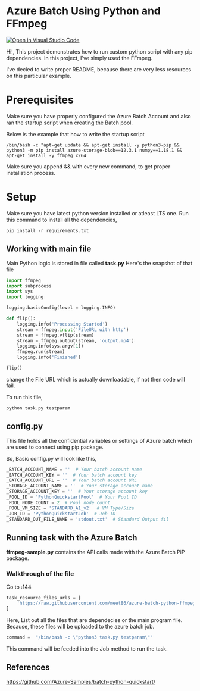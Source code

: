 # Azure Batch Using Python and FFmpeg

[![Open in Visual Studio Code](https://open.vscode.dev/badges/open-in-vscode.svg)](https://open.vscode.dev/meet86/azure-batch-python-ffmpeg)


Hi!, This project demonstrates how to run custom python script with any pip dependencies. In this project, I've simply used the FFmpeg.

I've decied to write proper README, because there are very less resources on this particular example.

# Prerequisites
 Make sure you have properly configured the Azure Batch Account and also ran the startup script when creating the Batch pool.

Below is the example that how to write the startup script

```shell
/bin/bash -c "apt-get update && apt-get install -y python3-pip && python3 -m pip install azure-storage-blob==12.3.1 numpy==1.18.1 && apt-get install -y ffmpeg x264
```
Make sure you append && with every new command, to get proper installation process.

# Setup
Make sure you have latest python version installed or atleast LTS one.
Run this command to install all the dependencies,

    pip install -r requirements.txt

## Working with main file
Main Python logic is stored in file called **task.py**
Here's the snapshot of that file
```python
import ffmpeg
import subprocess
import sys
import logging

logging.basicConfig(level = logging.INFO)

def flip():
	logging.info('Processing Started')
	stream = ffmpeg.input('FileURL with http')
	stream = ffmpeg.vflip(stream)
	stream = ffmpeg.output(stream, 'output.mp4')
	logging.info(sys.argv[1])
	ffmpeg.run(stream)
	logging.info('Finished')

flip()
```
change the File URL which is actually downloadable, if not then code will fail.

To run this file,

    python task.py testparam

## config.py

This file holds all the confidential variables or settings of Azure batch which are used to connect using pip package.

So, Basic config.py will look like this,

```python
_BATCH_ACCOUNT_NAME = ''  # Your batch account name
_BATCH_ACCOUNT_KEY = ''  # Your batch account key
_BATCH_ACCOUNT_URL = ''  # Your batch account URL
_STORAGE_ACCOUNT_NAME = ''  # Your storage account name
_STORAGE_ACCOUNT_KEY = ''  # Your storage account key
_POOL_ID = 'PythonQuickstartPool'  # Your Pool ID
_POOL_NODE_COUNT = 2  # Pool node count
_POOL_VM_SIZE = 'STANDARD_A1_v2'  # VM Type/Size
_JOB_ID = 'PythonQuickstartJob'  # Job ID
_STANDARD_OUT_FILE_NAME = 'stdout.txt'  # Standard Output fil
```

## 

## Running task with the Azure Batch
**ffmpeg-sample.py** contains the API calls made with the Azure Batch PiP package.

### Walkthrough of the file
Go to :144

```python
task_resource_files_urls = [
    'https://raw.githubusercontent.com/meet86/azure-batch-python-ffmpeg/main/task.py'
]
```

Here, List out all the files that are dependecies or the main program file.
Because, these files will be uploaded to the azure batch job.

```python
command =  "/bin/bash -c \"python3 task.py testparam\""
```
This command will be feeded into the Job method to run the task.

## References
https://github.com/Azure-Samples/batch-python-quickstart/

